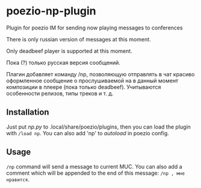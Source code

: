 # poezio-np-plugin
Plugin for poezio IM for sending now playing messages to conferences

There is only russian version of messages at this moment.

Only deadbeef player is supported at this moment.

Пока (?) только русская версия сообщений.

Плагин добавляет команду /np, позволяющую отправлять в чат красиво оформленное
сообщение о прослушиваемой на в данный момент композиции в плеере (пока только
deadbeef). Учитываются особенности релизов, типы треков и т. д.

## Installation

Just put *np.py* to .local/share/poezio/plugins, then you can load the plugin
with `/load np`. You can also add 'np' to *autoload* in poezio config.

## Usage

`/np` command will send a message to current MUC. You can also add a comment
which will be appended to the end of this message: `/np , мне нравится`.
